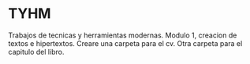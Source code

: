 # TYHM
Trabajos de tecnicas y herramientas modernas.
Modulo 1, creacion de textos e hipertextos.
Creare una carpeta para el cv.
Otra carpeta para el capitulo del libro.
